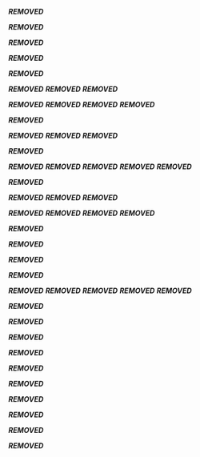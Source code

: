 ***REMOVED***

***REMOVED***

***REMOVED***

***REMOVED***

***REMOVED***

***REMOVED***
***REMOVED***
***REMOVED***

***REMOVED***
***REMOVED***
***REMOVED***
***REMOVED***

***REMOVED***

***REMOVED***
***REMOVED***
***REMOVED***

***REMOVED***

***REMOVED***
***REMOVED***
***REMOVED***
***REMOVED***
***REMOVED***

***REMOVED***

***REMOVED***
***REMOVED***
***REMOVED***

***REMOVED***
***REMOVED***
***REMOVED***
***REMOVED***

***REMOVED***

***REMOVED***

***REMOVED***

***REMOVED***

***REMOVED***
***REMOVED***
***REMOVED***
***REMOVED***
***REMOVED***

***REMOVED***

***REMOVED***

***REMOVED***

***REMOVED***

***REMOVED***

***REMOVED***

***REMOVED***

***REMOVED***

***REMOVED***

***REMOVED***
